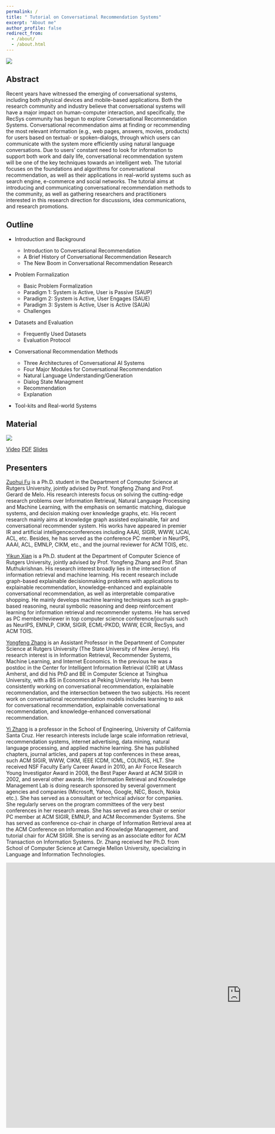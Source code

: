 ```yaml
---
permalink: /
title: " Tutorial on Conversational Recommendation Systems"
excerpt: "About me"
author_profile: false
redirect_from: 
  - /about/
  - /about.html
---
```


<img src='/Conversational-RecSys.github.io/images/Rio-1000x180.jpg'>

Abstract
------
Recent years have witnessed the emerging of conversational systems, including both physical devices and mobile-based applications. Both the research community and industry believe that conversational systems will have a major impact on human-computer interaction, and specifically, the RecSys community has begun to
explore Conversational Recommendation Systems. Conversational recommendation aims at finding or recommending the most relevant information (e.g., web pages, answers, movies, products) for users based on textual- or spoken-dialogs, through which users can communicate with the system more efficiently using natural language conversations. Due to users’ constant need to look for information to support both work and daily life, conversational recommendation system will be one of the key techniques towards an intelligent web. The tutorial focuses on the foundations and algorithms for conversational recommendation, as well as their applications in real-world systems such as search engine, e-commerce and social networks. The tutorial aims at introducing and communicating conversational recommendation methods to the community, as well as gathering researchers and practitioners interested in this research direction for discussions, idea communications, and research promotions.

Outline
------
* Introduction and Background
  * Introduction to Conversational Recommendation
  * A Brief History of Conversational Recommendation Research
  * The New Boom in Conversational Recommendation Research
  
* Problem Formalization
  * Basic Problem Formalization
  * Paradigm 1: System is Active, User is Passive (SAUP)
  * Paradigm 2: System is Active, User Engages (SAUE)
  * Paradigm 3: System is Active, User is Active (SAUA)
  * Challenges
* Datasets and Evaluation
  * Frequently Used Datasets
  * Evaluation Protocol
* Conversational Recommendation Methods
  * Three Architectures of Conversational AI Systems
  * Four Major Modules for Conversational Recommendation
  * Natural Language Understanding/Generation
  * Dialog State Managment
  * Recommendation
  * Explanation
* Tool-kits and Real-world Systems

Material
------

<!--img src='/images/image-alignment-1200x4002.jpg'><br/-->
<img src='/Conversational-RecSys.github.io/images/first_page_v2.png'>

<!--iframe width="1280" height="720" src="https://www.youtube.com/embed/ekGljvAXIKE" frameborder="0" allow="accelerometer; autoplay; clipboard-write; encrypted-media; gyroscope; picture-in-picture" allowfullscreen></iframe-->

[Video](https://www.youtube.com/watch?v=RdGnJSRA0aw)    [PDF](https://dl.acm.org/doi/pdf/10.1145/3383313.3411548)   [Slides](https://www.icloud.com/attachment/?u=https%3A%2F%2Fcvws.icloud-content.com%2FB%2FAYvecfzt7ceoqYxQKhmwh0vyjkiSAYb1c2lu3HNp1T77vAjVuVGszVA_%2F%24%7Bf%7D%3Fo%3DAly9XGMkmmEpHVC62Lup8XdvsI7I5vOV3Rw_CtfFN30k%26v%3D1%26x%3D3%26a%3DCAog-S8kLHe0geKp9uQR-G8Ip1-ypX_lqzHMUtyccSELLskSdxD4svvyzy4Y-ML2xtkuIgEAKggByAD_M1u2olIE8o5IkloErM1QP2omoVzdHaz-fgN1mMh0MVaKQPgLUnyzn_Cy2Y6pz74QcGXPx54Th4NyJu1n4M6xO02mhGJfbPGbVBAdziiRj7621zzsl8CRag-c-4BxxUAu%26e%3D1604587463%26fl%3D%26r%3DAC17FC7D-5634-467A-B0BB-B8417CA39B80-1%26k%3D%24%7Buk%7D%26ckc%3Dcom.apple.largeattachment%26ckz%3D37C2DAD3-A14D-4F0D-BA2A-CACBA5589093%26p%3D71%26s%3D2OAF-cCvJjmIGMCixjrIDA6wwqk&uk=WwkZkuSUw4xoe4SDdJOuCw&f=Tutorial%20on%20Conversational%20Recommendation%20Systems.pdf&sz=31547812)

Presenters
------
[Zuohui Fu](https://zuohuif.github.io/) is a Ph.D. student in the Department of Computer Science at Rutgers University, jointly advised by Prof. Yongfeng Zhang and Prof. Gerard de Melo. His research interests focus on solving the cutting-edge research problems over Information Retrieval, Natural
Language Processing and Machine Learning, with the emphasis on semantic matching, dialogue systems, and decision making over knowledge graphs, etc. His recent research mainly aims at knowledge graph assisted explainable, fair and conversational recommender system. His works have appeared in premier IR and artificial intelligenceconferences including AAAI, SIGIR, WWW, IJCAI, ACL, etc. Besides, he has served as the conference PC member in NeurIPS, AAAI, ACL, EMNLP, CIKM, etc., and the journal reviewer for ACM TOIS, etc.

[Yikun Xian](https://orcax.github.io/) is a Ph.D. student at the Department of Computer Science of Rutgers University, jointly advised by Prof. Yongfeng Zhang and Prof. Shan Muthukrishnan. His research interest broadly lies in the intersection of information retrieval and machine learning. His recent research include graph-based explainable decisionmaking problems with applications to explainable recommendation, knowledge-enhanced and explainable conversational recommendation, as well as interpretable comparative shopping. He mainly develops machine learning techniques such as graph-based reasoning, neural symbolic reasoning and deep reinforcement learning for information retrieval and recommender systems. He has served as PC member/reviewer in top computer science conference/journals such as NeurIPS, EMNLP, CIKM, SIGIR, ECML-PKDD, WWW, ECIR, RecSys, and ACM TOIS.

[Yongfeng Zhang](http://yongfeng.me/) is an Assistant Professor in the Department of Computer Science at Rutgers University (The State University of New Jersey). His research interest is in Information Retrieval, Recommender Systems, Machine Learning, and Internet Economics. In the previous he was a postdoc in the Center for Intelligent Information Retrieval (CIIR) at UMass Amherst, and did his PhD and BE in Computer Science at Tsinghua University, with a BS in Economics at Peking Univeristy. He has been consistently working on conversational recommendation, explainable recommendation, and the intersection between the two subjects. His recent work on conversational recommendation models includes learning to ask for conversational recommendation, explainable conversational recommendation, and knowledge-enhanced conversational recommendation.

[Yi Zhang](https://sites.google.com/ucsc.edu/yizhang) is a professor in the School of Engineering, University of California Santa Cruz. Her research interests include large scale information retrieval, recommendation systems, internet advertising, data mining, natural language processing, and applied machine learning. She has published chapters, journal articles, and papers at top conferences in these areas, such ACM SIGIR, WWW, CIKM, IEEE ICDM, ICML, COLINGS, HLT. She received NSF Faculty Early Career Award in 2010, an Air Force Research Young Investigator Award in 2008, the Best Paper Award at ACM SIGIR in 2002, and several other awards. Her Information Retrieval and Knowledge Management Lab is doing research sponsored by several government agencies and companies (Microsoft, Yahoo, Google, NEC, Bosch, Nokia etc.). She has served as a consultant or technical advisor for companies. She regularly serves on the program committees of the very best conferences in her research areas. She has served as area chair or senior PC member at ACM SIGIR, EMNLP, and ACM Recommender Systems. She has served as conference co-chair in charge of Information Retrieval area at the ACM Conference on Information and Knowledge Management, and tutorial chair for ACM SIGIR. She is serving as an associate editor for ACM Transaction on Information Systems. Dr. Zhang received her Ph.D. from School of Computer Science at Carnegie Mellon University, specializing in Language and Information Technologies.


<iframe width="1280" height="720" src="https://www.youtube.com/embed/RdGnJSRA0aw" frameborder="0" allow="accelerometer; autoplay; clipboard-write; encrypted-media; gyroscope; picture-in-picture" allowfullscreen></iframe>
